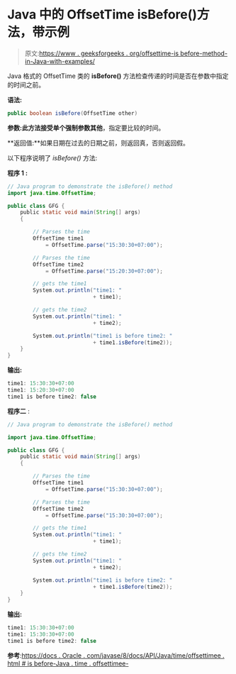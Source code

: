 # Java 中的 OffsetTime isBefore()方法，带示例

> 原文:[https://www . geeksforgeeks . org/offsettime-is before-method-in-Java-with-examples/](https://www.geeksforgeeks.org/offsettime-isbefore-method-in-java-with-examples/)

Java 格式的 OffsetTime 类的 **isBefore()** 方法检查传递的时间是否在参数中指定的时间之前。

**语法:**

```java
public boolean isBefore(OffsetTime other)

```

**参数:**此方法接受单个强制参数**其他**，指定要比较的时间。

**返回值:**如果日期在过去的日期之前，则返回真，否则返回假。

以下程序说明了 *isBefore()* 方法:

**程序 1 :**

```java
// Java program to demonstrate the isBefore() method
import java.time.OffsetTime;

public class GFG {
    public static void main(String[] args)
    {

        // Parses the time
        OffsetTime time1
            = OffsetTime.parse("15:30:30+07:00");

        // Parses the time
        OffsetTime time2
            = OffsetTime.parse("15:20:30+07:00");

        // gets the time1
        System.out.println("time1: "
                           + time1);

        // gets the time2
        System.out.println("time1: "
                           + time2);

        System.out.println("time1 is before time2: "
                           + time1.isBefore(time2));
    }
}
```

**输出:**

```java
time1: 15:30:30+07:00
time1: 15:20:30+07:00
time1 is before time2: false

```

**程序二** :

```java
// Java program to demonstrate the isBefore() method

import java.time.OffsetTime;

public class GFG {
    public static void main(String[] args)
    {

        // Parses the time
        OffsetTime time1
            = OffsetTime.parse("15:30:30+07:00");

        // Parses the time
        OffsetTime time2
            = OffsetTime.parse("15:30:30+07:00");

        // gets the time1
        System.out.println("time1: "
                           + time1);

        // gets the time2
        System.out.println("time1: "
                           + time2);

        System.out.println("time1 is before time2: "
                           + time1.isBefore(time2));
    }
}
```

**输出:**

```java
time1: 15:30:30+07:00
time1: 15:30:30+07:00
time1 is before time2: false

```

**参考**:[https://docs . Oracle . com/javase/8/docs/API/Java/time/offsettimee . html # is before-Java . time . offsettimee-](https://docs.oracle.com/javase/8/docs/api/java/time/OffsetTime.html#isBefore-java.time.OffsetTime-)